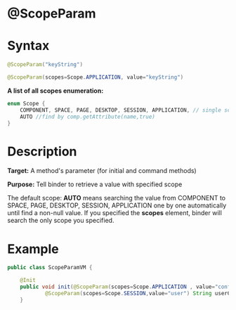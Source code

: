 # @ScopeParam

Syntax
======

``` java
@ScopeParam("keyString")

@ScopeParam(scopes=Scope.APPLICATION, value="keyString")
```

**A list of all scopes enumeration:**

``` java
enum Scope {
    COMPONENT, SPACE, PAGE, DESKTOP, SESSION, APPLICATION, // single scope
    AUTO //find by comp.getAttribute(name,true)
}
```

Description
===========

**Target:** A method's parameter (for initial and command methods)

**Purpose:** Tell binder to retrieve a value with specified scope

The default scope: **AUTO** means searching the value from COMPONENT to SPACE, PAGE, DESKTOP, SESSION, APPLICATION one by one automatically until find a non-null value. If you specified the **scopes** element, binder will search the only scope you specified.

Example
=======

``` java
public class ScopeParamVM {

    @Init
    public void init(@ScopeParam(scopes=Scope.APPLICATION , value="config") String sysConfig,
            @ScopeParam(scopes=Scope.SESSION,value="user") String userCredential){
    }
```
